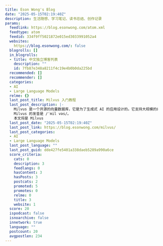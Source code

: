 ```yaml
---
title: Eson Wong's Blog
date: "2025-05-15T02:19:40Z"
description: 生活随想、学习笔记、读书总结、创作记录
params:
  feedlink: https://blog.esonwong.com/atom.xml
  feedtype: atom
  feedid: 334f9ff5021872e015ed3033991052a4
  websites:
    https://blog.esonwong.com/: false
  blogrolls: []
  in_blogrolls:
  - title: 中文独立博客列表
    description: ""
    id: 7fb87e348a8211f4c19e4b0b0da225bd
  recommended: []
  recommender: []
  categories:
  - AI
  - Large Language Models
  relme: {}
  last_post_title: Milvus 入门教程
  last_post_description: |-
    Milvus 是一个开源的向量数据库，它是为了生成式 AI 的应用设计的。它支持大规模的向量检索。
    Milvus 的发音是 /ˈmil vəs/。
    本文将是 Milvus
  last_post_date: "2025-05-15T02:19:40Z"
  last_post_link: https://blog.esonwong.com/milvus/
  last_post_categories:
  - AI
  - Large Language Models
  last_post_language: ""
  last_post_guid: dde427fe5401a338daeb5289a990a6ce
  score_criteria:
    cats: 0
    description: 3
    feedlangs: 0
    hasContent: 3
    hasPosts: 3
    postcats: 2
    promoted: 5
    promotes: 0
    relme: 0
    title: 3
    website: 1
  score: 20
  ispodcast: false
  isnoarchive: false
  innetwork: true
  language: ""
  postcount: 20
  avgpostlen: 234
---
```

